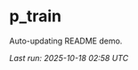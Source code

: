# p_train

Auto-updating README demo.

<!--START_SECTION:status-->
_Last run: 2025-10-18 02:58 UTC_
<!--END_SECTION:status-->
































































































































































































































































































































































































































































































































































































































































































































































































































































































































































































































































































































































































































































































